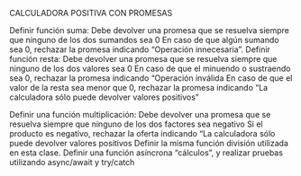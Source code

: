 CALCULADORA POSITIVA CON PROMESAS

Definir función suma:
Debe devolver una promesa que se resuelva siempre que ninguno de los dos sumandos sea 0
En caso de que algún sumando sea 0, rechazar la promesa indicando “Operación innecesaria”.
Definir función resta:
Debe devolver una promesa que se resuelva siempre que ninguno de los dos valores sea 0
En caso de que el minuendo o sustraendo sea 0, rechazar la promesa indicando “Operación inválida
En caso de que el valor de la resta sea menor que 0, rechazar la promesa indicando “La calculadora sólo puede devolver valores positivos”

Definir una función multiplicación:
Debe devolver una promesa que se resuelva siempre que ninguno de los dos factores sea negativo
Si el producto es negativo, rechazar la oferta indicando “La calculadora sólo puede devolver valores positivos
Definir la misma función división utilizada en esta clase.
Definir una función asíncrona “cálculos”, y realizar pruebas utilizando async/await y try/catch
